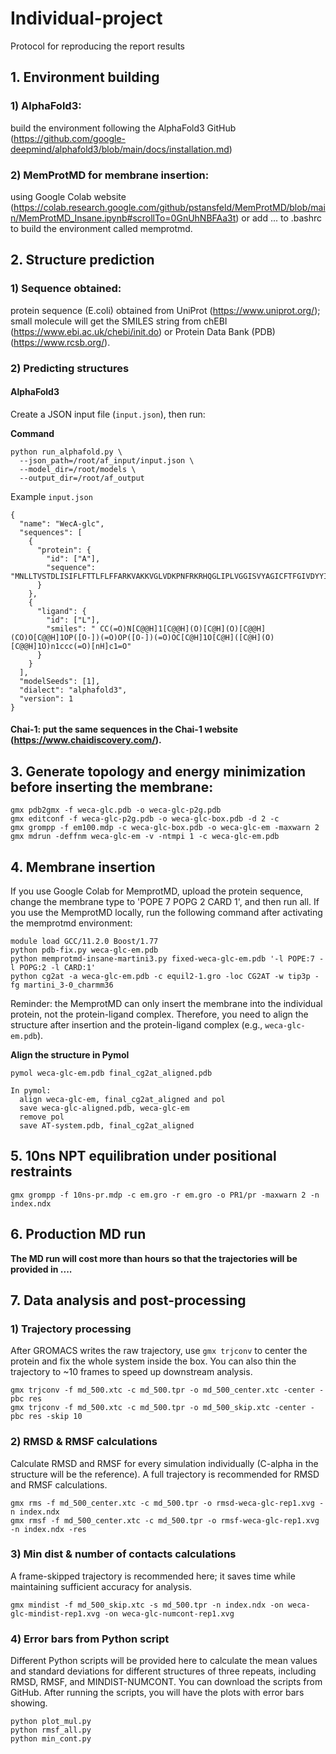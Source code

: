 # Individual-project
Protocol for reproducing the report results

## 1. Environment building
### 1) AlphaFold3: 
build the environment following the AlphaFold3 GitHub (https://github.com/google-deepmind/alphafold3/blob/main/docs/installation.md)

### 2) MemProtMD for membrane insertion: 
using Google Colab website (https://colab.research.google.com/github/pstansfeld/MemProtMD/blob/main/MemProtMD_Insane.ipynb#scrollTo=0GnUhNBFAa3t) or add ... to .bashrc to build the environment called memprotmd.

## 2. Structure prediction
   
### 1) Sequence obtained: 
protein sequence (E.coli) obtained from UniProt (https://www.uniprot.org/); small molecule will get the SMILES string from chEBI (https://www.ebi.ac.uk/chebi/init.do) or Protein Data Bank (PDB) (https://www.rcsb.org/).

### 2) Predicting structures

#### AlphaFold3

Create a JSON input file (`input.json`), then run:

**Command**
```
python run_alphafold.py \
  --json_path=/root/af_input/input.json \
  --model_dir=/root/models \
  --output_dir=/root/af_output
```
Example `input.json`

```
{
  "name": "WecA-glc",
  "sequences": [
    {
      "protein": {
        "id": ["A"],
        "sequence": "MNLLTVSTDLISIFLFTTLFLFFARKVAKKVGLVDKPNFRKRHQGLIPLVGGISVYAGICFTFGIVDYYIPHASLYLACAGVLVFIGALDDRFDISVKIRATIQAAVGIVMMVFGKLYLSSLGYIFGSWEMVLGPFGYFLTLFAVWAAINAFNMVDGIDGLLGGLSCVSFAAIGMILWFDGQTSLAIWCFAMIAAILPYIMLNLGILGRRYKVFMGDAGSTLIGFTVIWILLETTQGKTHPISPVTALWIIAIPLMDMVAIMYRRLRKGMSPFSPDRQHIHHLIMRAGFTSRQAFVLITLAAALLASIGVLAEYSHFVPEWVMLVLFLLAFFLYGYCIKRAWKVARFIKRVKRRLRRNRGGSPNLTK"
      }
    },
    {
      "ligand": {
        "id": ["L"],
        "smiles": "	CC(=O)N[C@@H]1[C@@H](O)[C@H](O)[C@@H](CO)O[C@@H]1OP([O-])(=O)OP([O-])(=O)OC[C@H]1O[C@H]([C@H](O)[C@@H]1O)n1ccc(=O)[nH]c1=O"
      }
    }
  ],
  "modelSeeds": [1],
  "dialect": "alphafold3",
  "version": 1
}
```

#### Chai-1: put the same sequences in the Chai-1 website (https://www.chaidiscovery.com/).

## 3. Generate topology and energy minimization before inserting the membrane:

  ```
  gmx pdb2gmx -f weca-glc.pdb -o weca-glc-p2g.pdb
  gmx editconf -f weca-glc-p2g.pdb -o weca-glc-box.pdb -d 2 -c
  gmx grompp -f em100.mdp -c weca-glc-box.pdb -o weca-glc-em -maxwarn 2
  gmx mdrun -deffnm weca-glc-em -v -ntmpi 1 -c weca-glc-em.pdb
  ```
  
## 4. Membrane insertion

   If you use Google Colab for MemprotMD, upload the protein sequence, change the membrane type to 'POPE 7 POPG 2 CARD 1', and then run all. If you use the MemprotMD locally, run the following command after activating the memprotmd environment:

   ```
   module load GCC/11.2.0 Boost/1.77
   python pdb-fix.py weca-glc-em.pdb 
   python memprotmd-insane-martini3.py fixed-weca-glc-em.pdb '-l POPE:7 -l POPG:2 -l CARD:1'
   python cg2at -a weca-glc-em.pdb -c equil2-1.gro -loc CG2AT -w tip3p -fg martini_3-0_charmm36
   ```

   Reminder: the MemprotMD can only insert the membrane into the individual protein, not the protein-ligand complex. Therefore, you need to align the structure after insertion and the protein-ligand complex (e.g., `weca-glc-em.pdb`).

   **Align the structure in Pymol**

   ```
   pymol weca-glc-em.pdb final_cg2at_aligned.pdb
 
   In pymol:
	 align weca-glc-em, final_cg2at_aligned and pol
	 save weca-glc-aligned.pdb, weca-glc-em
	 remove pol
	 save AT-system.pdb, final_cg2at_aligned
   ```

## 5. 10ns NPT equilibration under positional restraints

```
gmx grompp -f 10ns-pr.mdp -c em.gro -r em.gro -o PR1/pr -maxwarn 2 -n index.ndx
```

## 6. Production MD run


**The MD run will cost more than hours so that the trajectories will be provided in ....**

## 7. Data analysis and post-processing

### 1) Trajectory processing
After GROMACS writes the raw trajectory, use `gmx trjconv` to center the protein and fix the whole system inside the box. You can also thin the trajectory to ~10 frames to speed up downstream analysis.

   ```
   gmx trjconv -f md_500.xtc -c md_500.tpr -o md_500_center.xtc -center -pbc res
   gmx trjconv -f md_500.xtc -c md_500.tpr -o md_500_skip.xtc -center -pbc res -skip 10
   ```

### 2) RMSD & RMSF calculations
Calculate RMSD and RMSF for every simulation individually (C-alpha in the structure will be the reference). A full trajectory is recommended for RMSD and RMSF calculations.

```
gmx rms -f md_500_center.xtc -c md_500.tpr -o rmsd-weca-glc-rep1.xvg -n index.ndx
gmx rmsf -f md_500_center.xtc -c md_500.tpr -o rmsf-weca-glc-rep1.xvg -n index.ndx -res
```

### 3) Min dist & number of contacts calculations
A frame-skipped trajectory is recommended here; it saves time while maintaining sufficient accuracy for analysis.

```
gmx mindist -f md_500_skip.xtc -s md_500.tpr -n index.ndx -on weca-glc-mindist-rep1.xvg -on weca-glc-numcont-rep1.xvg
```

### 4) Error bars from Python script
Different Python scripts will be provided here to calculate the mean values and standard deviations for different structures of three repeats, including RMSD, RMSF, and MINDIST-NUMCONT. You can download the scripts from GitHub. After running the scripts, you will have the plots with error bars showing.

```
python plot_mul.py
python rmsf_all.py
python min_cont.py
```






   
